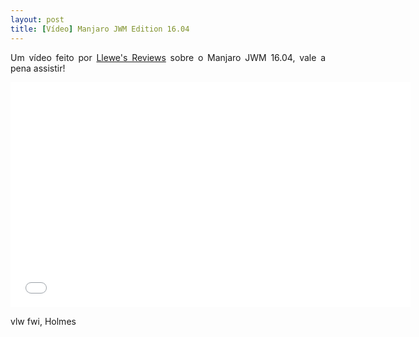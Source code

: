 ```yaml
---
layout: post
title: [Vídeo] Manjaro JWM Edition 16.04
---
```


<p style="text-align: justify;">Um vídeo feito por <a href="https://www.youtube.com/channel/UCDWZo5C8MtGA_ZoTCu4UJ7A">Llewe's Reviews</a> sobre o Manjaro JWM 16.04, vale a pena assistir!</p>

<iframe width="640" height="360" src="//www.youtube.com/embed/58fQeX-VH9o?feature=player_detailpage" frameborder="0" allowfullscreen></iframe>

vlw fwi, Holmes
